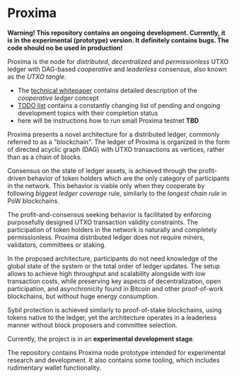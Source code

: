 # Proxima

**Warning! This repository contains an ongoing development. Currently, it is in the experimental (prototype) version. It definitely contains bugs. 
The code should no be used in production!**

Proxima is the node for  _distributed_, _decentralized_ and _permissionless_ UTXO ledger 
with DAG-based _cooperative_ and _leaderless_ consensus, also known as the _UTXO tangle_.
* The [technical whitepaper](docs/Proxima_WP.pdf) contains detailed description of the *cooperative ledger* concept 
* [TODO list](TODO.md) contains a constantly changing list of pending and ongoing development topics with their completion status
* here will be instructions how to run small Proxima testnet **TBD**

Proxima presents a novel architecture for a distributed ledger, commonly referred to as a "blockchain". 
The ledger of Proxima is organized in the form of directed acyclic graph (DAG) with UTXO transactions as vertices, 
rather than as a chain of blocks. 

Consensus on the state of ledger assets, is achieved through the profit-driven behavior of token holders which are the only
category of participants in the network. This behavior is viable only when they cooperate by following _biggest ledger coverage_ rule, 
similarly to the _longest chain rule_ in PoW blockchains. 

The profit-and-consensus seeking behavior is facilitated by enforcing purposefully designed UTXO transaction validity constraints. 
The participation of token holders in the network is naturally and completely permissionless. 
Proxima distributed ledger does not require miners, validators, committees or staking.

In the proposed architecture, participants do not need knowledge of the global state of the system or the total order of ledger updates. 
The setup allows to achieve high throughput and scalability alongside with low transaction costs, 
while preserving key aspects of decentralization, open participation, and asynchronicity found in Bitcoin and other proof-of-work blockchains, 
but without huge energy consumption. 

Sybil protection is achieved similarly to proof-of-stake blockchains, using tokens native to the ledger, 
yet the architecture operates in a leaderless manner without block proposers and committee selection.

Currently, the project is in an **experimental development stage**. 

The repository contains Proxima node prototype intended for experimental research and development. 
It also contains some tooling, which includes rudimentary wallet functionality.


